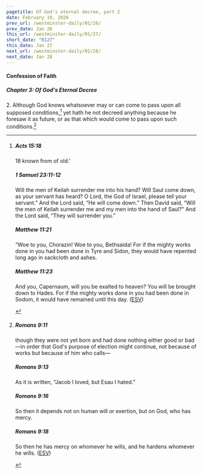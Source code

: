 ```yaml
---
pagetitle: Of God's eternal decree, part 2
date: February 19, 2020
prev_url: /westminster-daily/01/26/
prev_date: Jan 26
this_url: /westminster-daily/01/27/
short_date: "0127"
this_date: Jan 27
next_url: /westminster-daily/01/28/
next_date: Jan 28
---
```


#### Confession of Faith

##### Chapter 3: Of God's Eternal Decree

<span class="q">2.</span> Although God knows whatsoever may or can come to pass upon all supposed conditions,[^fnref:wcf1] yet hath he not decreed anything because he foresaw it as future, or as that which would come to pass upon such conditions.[^fnref:wcf2]

[^fnref:wcf1]: <div class="esv"><h5>Acts 15:18</h5> <div class="esv-text"><div class="block-indent"> <p class="line-group" id="p44015018.01-1"><span class="verse-num inline" id="v44015018-1">18&nbsp;</span>known from of old.&#8217;</p> </div> </div><h5>1 Samuel 23:11-12</h5> <div class="esv-text"><p id="p09023011.01-2">Will the men of Keilah surrender me into his hand? Will Saul come down, as your servant has heard? O <span class="small-caps">Lord</span>, the God of Israel, please tell your servant.&#8221; And the <span class="small-caps">Lord</span> said, &#8220;He will come down.&#8221; Then David said, &#8220;Will the men of Keilah surrender me and my men into the hand of Saul?&#8221; And the <span class="small-caps">Lord</span> said, &#8220;They will surrender you.&#8221;</p> </div><h5>Matthew 11:21</h5> <div class="esv-text"><p id="p40011021.01-3"><span class="woc">&#8220;Woe to you, Chorazin! Woe to you, Bethsaida! For if the mighty works done in you had been done in Tyre and Sidon, they would have repented long ago in sackcloth and ashes.</span></p> </div><h5>Matthew 11:23</h5> <div class="esv-text"><p id="p40011023.01-4"><span class="woc">And you, Capernaum, will you be exalted to heaven? You will be brought down to Hades. For if the mighty works done in you had been done in Sodom, it would have remained until this day.</span>  (<a href="http://www.esv.org" class="copyright">ESV</a>)</p> </div> </div>

[^fnref:wcf2]: <div class="esv"><h5>Romans 9:11</h5> <div class="esv-text"><p id="p45009011.01-1">though they were not yet born and had done nothing either good or bad&#8212;in order that God's purpose of election might continue, not because of works but because of him who calls&#8212;</p> </div><h5>Romans 9:13</h5> <div class="esv-text"><p id="p45009013.01-2">As it is written, &#8220;Jacob I loved, but Esau I hated.&#8221;</p> </div><h5>Romans 9:16</h5> <div class="esv-text"><p id="p45009016.01-3">So then it depends not on human will or exertion, but on God, who has mercy.</p> </div><h5>Romans 9:18</h5> <div class="esv-text"><p id="p45009018.01-4">So then he has mercy on whomever he wills, and he hardens whomever he wills.  (<a href="http://www.esv.org" class="copyright">ESV</a>)</p> </div> </div>

